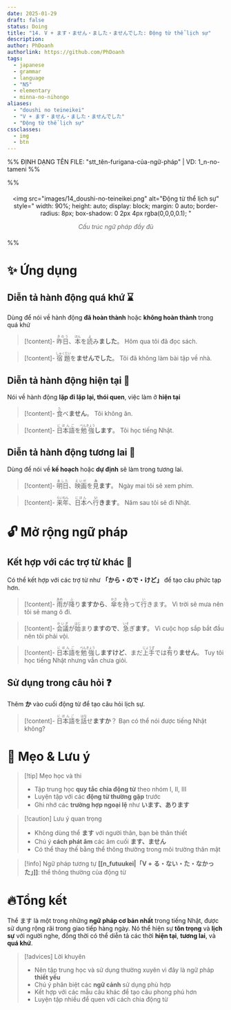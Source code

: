 ```yaml
---
date: 2025-01-29
draft: false
status: Doing
title: "14. V + ます・ません・ました・ませんでした: Động từ thể lịch sự"
description: 
author: PhDoanh
authorlink: https://github.com/PhDoanh
tags:
  - japanese
  - grammar
  - language
  - "N5"
  - elementary
  - minna-no-nihongo
aliases:
  - "doushi no teineikei"
  - "V + ます・ません・ました・ませんでした"
  - "Động từ thể lịch sự"
cssclasses: 
  - img
  - btn
---
```

%% ĐỊNH DẠNG TÊN FILE: "stt_tên-furigana-của-ngữ-pháp" | VD: 1_n-no-tameni %%

%% <figure style="text-align: center; margin: 20px auto;">
  <img 
    src="images/14_doushi-no-teineikei.png"
    alt="Động từ thể lịch sự" 
    style="
      width: 90%;
      height: auto;
      display: block;
      margin: 0 auto;
      border-radius: 8px;
      box-shadow: 0 2px 4px rgba(0,0,0,0.1);
    "
  >
  <figcaption style="
    font-style: italic;
    color: #666;
    margin-top: 10px;
    font-size: 1em;
    padding: 0 10px;
  ">
    <em>Cấu trúc ngữ pháp đầy đủ</em>
  </figcaption>
</figure> %%

# ✨ Ứng dụng
## Diễn tả hành động quá khứ ⌛
Dùng để nói về hành động **đã hoàn thành** hoặc **không hoàn thành** trong quá khứ

> [!content]- <ruby>昨日<rt>きのう</rt></ruby>、<ruby>本<rt>ほん</rt></ruby>を<ruby>読<rt>よ</rt></ruby>み**ました**。
> Hôm qua tôi đã đọc sách.

> [!content]- <ruby>宿題<rt>しゅくだい</rt></ruby>を**ませんでした**。
> Tôi đã không làm bài tập về nhà.

## Diễn tả hành động hiện tại 🔆
Nói về hành động **lặp đi lặp lại, thói quen**, việc làm ở **hiện tại**

> [!content]- <ruby>食<rt>た</rt></ruby>べ**ません**。
> Tôi không ăn.

> [!content]- <ruby>日本語<rt>にほんご</rt></ruby>を<ruby>勉強<rt>べんきょう</rt></ruby>**します**。
> Tôi học tiếng Nhật.

## Diễn tả hành động tương lai 🔮
Dùng để nói về **kế hoạch** hoặc **dự định** sẽ làm trong tương lai.

> [!content]- <ruby>明日<rt>あした</rt></ruby>、<ruby>映画<rt>えいが</rt></ruby>を<ruby>見<rt>**み</rt></ruby>ます**。
> Ngày mai tôi sẽ xem phim.

> [!content]- <ruby>来年<rt>らいねん</rt></ruby>、<ruby>日本<rt>にほん</rt></ruby>へ<ruby>行<rt>**い</rt></ruby>きます**。
> Năm sau tôi sẽ đi Nhật.

# 🔓 Mở rộng ngữ pháp   
## Kết hợp với các trợ từ khác 🔗
Có thể kết hợp với các trợ từ như **「から・ので・けど」** để tạo câu phức tạp hơn.

> [!content]- <ruby>雨<rt>あめ</rt></ruby>が<ruby>降<rt>ふ</rt></ruby>り**ますから**、<ruby>傘<rt>かさ</rt></ruby>を<ruby>持<rt>も</rt></ruby>って<ruby>行<rt>い</rt></ruby>きます。
> Vì trời sẽ mưa nên tôi sẽ mang ô đi.

> [!content]- <ruby>会議<rt>かいぎ</rt></ruby>が<ruby>始<rt>はじ</rt></ruby>まり**ますので**、<ruby>急<rt>いそ</rt></ruby>ぎ**ます**。
> Vì cuộc họp sắp bắt đầu nên tôi phải vội.

> [!content]- <ruby>日本語<rt>にほんご</rt></ruby>を<ruby>勉強<rt>べんきょう</rt></ruby>し**ますけど**、まだ<ruby>上手<rt>じょうず</rt></ruby>では<ruby>有<rt>あ</rt></ruby>り**ません**。
> Tuy tôi học tiếng Nhật nhưng vẫn chưa giỏi.

## Sử dụng trong câu hỏi ❓
Thêm **か** vào cuối động từ để tạo câu hỏi lịch sự.

> [!content]- <ruby>日本語<rt>にほんご</rt></ruby>を<ruby>話<rt>はな</rt></ruby>せ**ますか**？
> Bạn có thể nói được tiếng Nhật không?

# 👀 Mẹo & Lưu ý
> [!tip] Mẹo học và thi
> - Tập trung học **quy tắc chia động từ** theo nhóm I, II, III
> - Luyện tập với các **động từ thường gặp** trước
> - Ghi nhớ các **trường hợp ngoại lệ** như **います、あります**

> [!caution] Lưu ý quan trọng
> - Không dùng thể **ます** với người thân, bạn bè thân thiết
> - Chú ý **cách phát âm** các âm cuối **ます、ません**
> - Có thể thay thế bằng thể thông thường trong môi trường thân mật

> [!info] Ngữ pháp tương tự
> **[[n_futuukei|「V + る・ない・た・なかった」]]**: thể thông thường của động từ

# 🔥Tổng kết
Thể ます là một trong những **ngữ pháp cơ bản nhất** trong tiếng Nhật, được sử dụng rộng rãi trong giao tiếp hàng ngày. Nó thể hiện sự **tôn trọng** và **lịch sự** với người nghe, đồng thời có thể diễn tả các thời **hiện tại**, **tương lai**, và **quá khứ**.

> [!advices] Lời khuyên
> - Nên tập trung học và sử dụng thường xuyên vì đây là ngữ pháp **thiết yếu**
> - Chú ý phân biệt các **ngữ cảnh** sử dụng phù hợp
> - Kết hợp với các mẫu câu khác để tạo câu phong phú hơn
> - Luyện tập nhiều để quen với cách chia động từ
